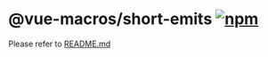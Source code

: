 # @vue-macros/short-emits [![npm](https://img.shields.io/npm/v/@vue-macros/short-emits.svg)](https://npmjs.com/package/@vue-macros/short-emits)

Please refer to [README.md](https://github.com/sxzz/vue-macros#readme)

